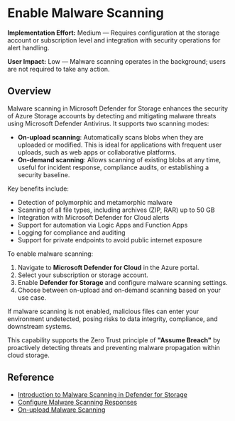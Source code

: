 # Enable Malware Scanning

**Implementation Effort:** Medium — Requires configuration at the storage account or subscription level and integration with security operations for alert handling.

**User Impact:** Low — Malware scanning operates in the background; users are not required to take any action.

## Overview

Malware scanning in Microsoft Defender for Storage enhances the security of Azure Storage accounts by detecting and mitigating malware threats using Microsoft Defender Antivirus. It supports two scanning modes:

- **On-upload scanning**: Automatically scans blobs when they are uploaded or modified. This is ideal for applications with frequent user uploads, such as web apps or collaborative platforms.
- **On-demand scanning**: Allows scanning of existing blobs at any time, useful for incident response, compliance audits, or establishing a security baseline.

Key benefits include:

- Detection of polymorphic and metamorphic malware
- Scanning of all file types, including archives (ZIP, RAR) up to 50 GB
- Integration with Microsoft Defender for Cloud alerts
- Support for automation via Logic Apps and Function Apps
- Logging for compliance and auditing
- Support for private endpoints to avoid public internet exposure

To enable malware scanning:

1. Navigate to **Microsoft Defender for Cloud** in the Azure portal.
2. Select your subscription or storage account.
3. Enable **Defender for Storage** and configure malware scanning settings.
4. Choose between on-upload and on-demand scanning based on your use case.

If malware scanning is not enabled, malicious files can enter your environment undetected, posing risks to data integrity, compliance, and downstream systems.

This capability supports the Zero Trust principle of **"Assume Breach"** by proactively detecting threats and preventing malware propagation within cloud storage.

## Reference

- [Introduction to Malware Scanning in Defender for Storage](https://learn.microsoft.com/en-us/azure/defender-for-cloud/introduction-malware-scanning)  
- [Configure Malware Scanning Responses](https://learn.microsoft.com/en-us/azure/defender-for-cloud/defender-for-storage-configure-malware-scan)  
- [On-upload Malware Scanning](https://learn.microsoft.com/en-us/azure/defender-for-cloud/on-upload-malware-scanning)
